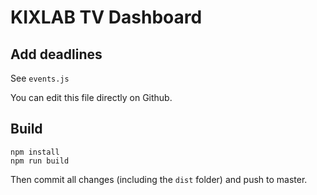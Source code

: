 # KIXLAB TV Dashboard

## Add deadlines

See `events.js`

You can edit this file directly on Github.

## Build

    npm install
    npm run build

Then commit all changes (including the `dist` folder) and push to master.